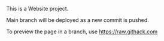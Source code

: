 This is a Website project.

Main branch will be deployed as a new commit is pushed.

To preview the page in a branch, use https://raw.githack.com
